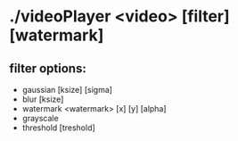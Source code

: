 # ./videoPlayer \<video> \[filter] \[watermark]

## filter options:
- gaussian \[ksize] \[sigma]
- blur \[ksize]
- watermark \<watermark> \[x] \[y] \[alpha]
- grayscale 
- threshold \[treshold]